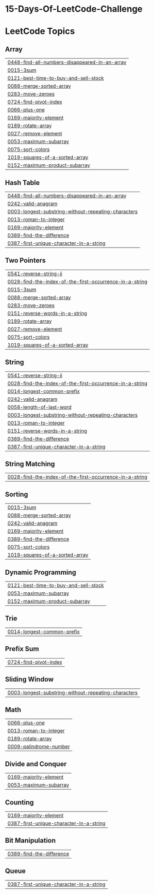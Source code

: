 ﻿# 15-Days-Of-LeetCode-Challenge

<!---LeetCode Topics Start-->
# LeetCode Topics
## Array
|  |
| ------- |
| [0448-find-all-numbers-disappeared-in-an-array](https://github.com/ahmadmustafa02/15-Days-Of-LeetCode-Challenge/tree/master/0448-find-all-numbers-disappeared-in-an-array) |
| [0015-3sum](https://github.com/ahmadmustafa02/15-Days-Of-LeetCode-Challenge/tree/master/0015-3sum) |
| [0121-best-time-to-buy-and-sell-stock](https://github.com/ahmadmustafa02/15-Days-Of-LeetCode-Challenge/tree/master/0121-best-time-to-buy-and-sell-stock) |
| [0088-merge-sorted-array](https://github.com/ahmadmustafa02/15-Days-Of-LeetCode-Challenge/tree/master/0088-merge-sorted-array) |
| [0283-move-zeroes](https://github.com/ahmadmustafa02/15-Days-Of-LeetCode-Challenge/tree/master/0283-move-zeroes) |
| [0724-find-pivot-index](https://github.com/ahmadmustafa02/15-Days-Of-LeetCode-Challenge/tree/master/0724-find-pivot-index) |
| [0066-plus-one](https://github.com/ahmadmustafa02/15-Days-Of-LeetCode-Challenge/tree/master/0066-plus-one) |
| [0169-majority-element](https://github.com/ahmadmustafa02/15-Days-Of-LeetCode-Challenge/tree/master/0169-majority-element) |
| [0189-rotate-array](https://github.com/ahmadmustafa02/15-Days-Of-LeetCode-Challenge/tree/master/0189-rotate-array) |
| [0027-remove-element](https://github.com/ahmadmustafa02/15-Days-Of-LeetCode-Challenge/tree/master/0027-remove-element) |
| [0053-maximum-subarray](https://github.com/ahmadmustafa02/15-Days-Of-LeetCode-Challenge/tree/master/0053-maximum-subarray) |
| [0075-sort-colors](https://github.com/ahmadmustafa02/15-Days-Of-LeetCode-Challenge/tree/master/0075-sort-colors) |
| [1019-squares-of-a-sorted-array](https://github.com/ahmadmustafa02/15-Days-Of-LeetCode-Challenge/tree/master/1019-squares-of-a-sorted-array) |
| [0152-maximum-product-subarray](https://github.com/ahmadmustafa02/15-Days-Of-LeetCode-Challenge/tree/master/0152-maximum-product-subarray) |
## Hash Table
|  |
| ------- |
| [0448-find-all-numbers-disappeared-in-an-array](https://github.com/ahmadmustafa02/15-Days-Of-LeetCode-Challenge/tree/master/0448-find-all-numbers-disappeared-in-an-array) |
| [0242-valid-anagram](https://github.com/ahmadmustafa02/15-Days-Of-LeetCode-Challenge/tree/master/0242-valid-anagram) |
| [0003-longest-substring-without-repeating-characters](https://github.com/ahmadmustafa02/15-Days-Of-LeetCode-Challenge/tree/master/0003-longest-substring-without-repeating-characters) |
| [0013-roman-to-integer](https://github.com/ahmadmustafa02/15-Days-Of-LeetCode-Challenge/tree/master/0013-roman-to-integer) |
| [0169-majority-element](https://github.com/ahmadmustafa02/15-Days-Of-LeetCode-Challenge/tree/master/0169-majority-element) |
| [0389-find-the-difference](https://github.com/ahmadmustafa02/15-Days-Of-LeetCode-Challenge/tree/master/0389-find-the-difference) |
| [0387-first-unique-character-in-a-string](https://github.com/ahmadmustafa02/15-Days-Of-LeetCode-Challenge/tree/master/0387-first-unique-character-in-a-string) |
## Two Pointers
|  |
| ------- |
| [0541-reverse-string-ii](https://github.com/ahmadmustafa02/15-Days-Of-LeetCode-Challenge/tree/master/0541-reverse-string-ii) |
| [0028-find-the-index-of-the-first-occurrence-in-a-string](https://github.com/ahmadmustafa02/15-Days-Of-LeetCode-Challenge/tree/master/0028-find-the-index-of-the-first-occurrence-in-a-string) |
| [0015-3sum](https://github.com/ahmadmustafa02/15-Days-Of-LeetCode-Challenge/tree/master/0015-3sum) |
| [0088-merge-sorted-array](https://github.com/ahmadmustafa02/15-Days-Of-LeetCode-Challenge/tree/master/0088-merge-sorted-array) |
| [0283-move-zeroes](https://github.com/ahmadmustafa02/15-Days-Of-LeetCode-Challenge/tree/master/0283-move-zeroes) |
| [0151-reverse-words-in-a-string](https://github.com/ahmadmustafa02/15-Days-Of-LeetCode-Challenge/tree/master/0151-reverse-words-in-a-string) |
| [0189-rotate-array](https://github.com/ahmadmustafa02/15-Days-Of-LeetCode-Challenge/tree/master/0189-rotate-array) |
| [0027-remove-element](https://github.com/ahmadmustafa02/15-Days-Of-LeetCode-Challenge/tree/master/0027-remove-element) |
| [0075-sort-colors](https://github.com/ahmadmustafa02/15-Days-Of-LeetCode-Challenge/tree/master/0075-sort-colors) |
| [1019-squares-of-a-sorted-array](https://github.com/ahmadmustafa02/15-Days-Of-LeetCode-Challenge/tree/master/1019-squares-of-a-sorted-array) |
## String
|  |
| ------- |
| [0541-reverse-string-ii](https://github.com/ahmadmustafa02/15-Days-Of-LeetCode-Challenge/tree/master/0541-reverse-string-ii) |
| [0028-find-the-index-of-the-first-occurrence-in-a-string](https://github.com/ahmadmustafa02/15-Days-Of-LeetCode-Challenge/tree/master/0028-find-the-index-of-the-first-occurrence-in-a-string) |
| [0014-longest-common-prefix](https://github.com/ahmadmustafa02/15-Days-Of-LeetCode-Challenge/tree/master/0014-longest-common-prefix) |
| [0242-valid-anagram](https://github.com/ahmadmustafa02/15-Days-Of-LeetCode-Challenge/tree/master/0242-valid-anagram) |
| [0058-length-of-last-word](https://github.com/ahmadmustafa02/15-Days-Of-LeetCode-Challenge/tree/master/0058-length-of-last-word) |
| [0003-longest-substring-without-repeating-characters](https://github.com/ahmadmustafa02/15-Days-Of-LeetCode-Challenge/tree/master/0003-longest-substring-without-repeating-characters) |
| [0013-roman-to-integer](https://github.com/ahmadmustafa02/15-Days-Of-LeetCode-Challenge/tree/master/0013-roman-to-integer) |
| [0151-reverse-words-in-a-string](https://github.com/ahmadmustafa02/15-Days-Of-LeetCode-Challenge/tree/master/0151-reverse-words-in-a-string) |
| [0389-find-the-difference](https://github.com/ahmadmustafa02/15-Days-Of-LeetCode-Challenge/tree/master/0389-find-the-difference) |
| [0387-first-unique-character-in-a-string](https://github.com/ahmadmustafa02/15-Days-Of-LeetCode-Challenge/tree/master/0387-first-unique-character-in-a-string) |
## String Matching
|  |
| ------- |
| [0028-find-the-index-of-the-first-occurrence-in-a-string](https://github.com/ahmadmustafa02/15-Days-Of-LeetCode-Challenge/tree/master/0028-find-the-index-of-the-first-occurrence-in-a-string) |
## Sorting
|  |
| ------- |
| [0015-3sum](https://github.com/ahmadmustafa02/15-Days-Of-LeetCode-Challenge/tree/master/0015-3sum) |
| [0088-merge-sorted-array](https://github.com/ahmadmustafa02/15-Days-Of-LeetCode-Challenge/tree/master/0088-merge-sorted-array) |
| [0242-valid-anagram](https://github.com/ahmadmustafa02/15-Days-Of-LeetCode-Challenge/tree/master/0242-valid-anagram) |
| [0169-majority-element](https://github.com/ahmadmustafa02/15-Days-Of-LeetCode-Challenge/tree/master/0169-majority-element) |
| [0389-find-the-difference](https://github.com/ahmadmustafa02/15-Days-Of-LeetCode-Challenge/tree/master/0389-find-the-difference) |
| [0075-sort-colors](https://github.com/ahmadmustafa02/15-Days-Of-LeetCode-Challenge/tree/master/0075-sort-colors) |
| [1019-squares-of-a-sorted-array](https://github.com/ahmadmustafa02/15-Days-Of-LeetCode-Challenge/tree/master/1019-squares-of-a-sorted-array) |
## Dynamic Programming
|  |
| ------- |
| [0121-best-time-to-buy-and-sell-stock](https://github.com/ahmadmustafa02/15-Days-Of-LeetCode-Challenge/tree/master/0121-best-time-to-buy-and-sell-stock) |
| [0053-maximum-subarray](https://github.com/ahmadmustafa02/15-Days-Of-LeetCode-Challenge/tree/master/0053-maximum-subarray) |
| [0152-maximum-product-subarray](https://github.com/ahmadmustafa02/15-Days-Of-LeetCode-Challenge/tree/master/0152-maximum-product-subarray) |
## Trie
|  |
| ------- |
| [0014-longest-common-prefix](https://github.com/ahmadmustafa02/15-Days-Of-LeetCode-Challenge/tree/master/0014-longest-common-prefix) |
## Prefix Sum
|  |
| ------- |
| [0724-find-pivot-index](https://github.com/ahmadmustafa02/15-Days-Of-LeetCode-Challenge/tree/master/0724-find-pivot-index) |
## Sliding Window
|  |
| ------- |
| [0003-longest-substring-without-repeating-characters](https://github.com/ahmadmustafa02/15-Days-Of-LeetCode-Challenge/tree/master/0003-longest-substring-without-repeating-characters) |
## Math
|  |
| ------- |
| [0066-plus-one](https://github.com/ahmadmustafa02/15-Days-Of-LeetCode-Challenge/tree/master/0066-plus-one) |
| [0013-roman-to-integer](https://github.com/ahmadmustafa02/15-Days-Of-LeetCode-Challenge/tree/master/0013-roman-to-integer) |
| [0189-rotate-array](https://github.com/ahmadmustafa02/15-Days-Of-LeetCode-Challenge/tree/master/0189-rotate-array) |
| [0009-palindrome-number](https://github.com/ahmadmustafa02/15-Days-Of-LeetCode-Challenge/tree/master/0009-palindrome-number) |
## Divide and Conquer
|  |
| ------- |
| [0169-majority-element](https://github.com/ahmadmustafa02/15-Days-Of-LeetCode-Challenge/tree/master/0169-majority-element) |
| [0053-maximum-subarray](https://github.com/ahmadmustafa02/15-Days-Of-LeetCode-Challenge/tree/master/0053-maximum-subarray) |
## Counting
|  |
| ------- |
| [0169-majority-element](https://github.com/ahmadmustafa02/15-Days-Of-LeetCode-Challenge/tree/master/0169-majority-element) |
| [0387-first-unique-character-in-a-string](https://github.com/ahmadmustafa02/15-Days-Of-LeetCode-Challenge/tree/master/0387-first-unique-character-in-a-string) |
## Bit Manipulation
|  |
| ------- |
| [0389-find-the-difference](https://github.com/ahmadmustafa02/15-Days-Of-LeetCode-Challenge/tree/master/0389-find-the-difference) |
## Queue
|  |
| ------- |
| [0387-first-unique-character-in-a-string](https://github.com/ahmadmustafa02/15-Days-Of-LeetCode-Challenge/tree/master/0387-first-unique-character-in-a-string) |
<!---LeetCode Topics End-->